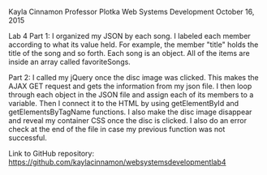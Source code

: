 Kayla Cinnamon
Professor Plotka
Web Systems Development
October 16, 2015

Lab 4
Part 1:
	I organized my JSON by each song. I labeled each member according to what its value held. For example, the member "title" holds the title of the song and so forth. Each song is an object. All of the items are inside an array called favoriteSongs.

Part 2:
	I called my jQuery once the disc image was clicked. This makes the AJAX GET request and gets the information from my json file. I then loop through each object in the JSON file and assign each of its members to a variable. Then I connect it to the HTML by using getElementById and getElementsByTagName functions. I also make the disc image disappear and reveal my container CSS once the disc is clicked. I also do an error check at the end of the file in case my previous function was not successful.

Link to GitHub repository: https://github.com/kaylacinnamon/websystemsdevelopmentlab4